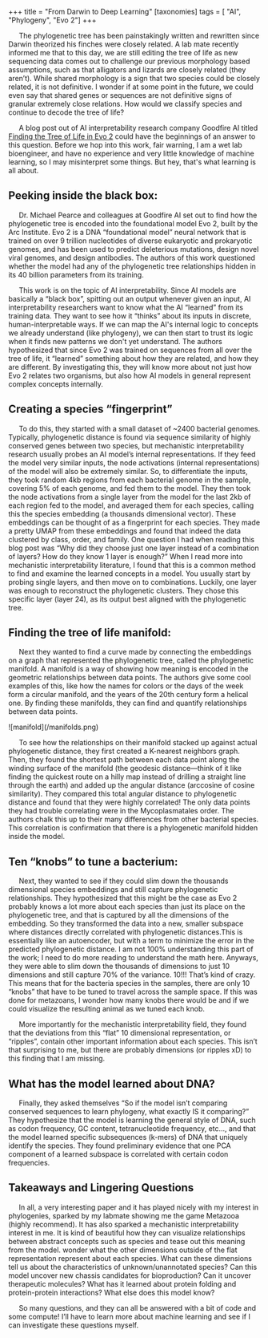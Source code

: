 +++
title = "From Darwin to Deep Learning"
[taxonomies]
tags = [ "AI", "Phylogeny", "Evo 2"]
+++

<p style="text-indent:1.5em">The phylogenetic tree has been painstakingly written and rewritten since Darwin theorized his finches were closely related. A lab mate recently informed me that to this day, we are still editing the tree of life as new sequencing data comes out to challenge our previous morphology based assumptions, such as that alligators and lizards are closely related (they aren’t). While shared morphology is a sign that two species could be closely related, it is not definitive. I wonder if at some point in the future, we could even say that shared genes or sequences are not definitive signs of granular extremely close relations. How would we classify species and continue to decode the tree of life? </p>

<p style="text-indent:1.5em">A blog post out of AI interpretability research company Goodfire AI titled <a href="https://www.goodfire.ai/research/phylogeny-manifold" target="_blank" rel="noopener">Finding the Tree of Life in Evo 2</a> could have the beginnings of an answer to this question. Before we hop into this work, fair warning, I am a wet lab bioengineer, and have no experience and very little knowledge of machine learning, so I may misinterpret some things. But hey, that's what learning is all about.</p>

## Peeking inside the black box:
<p style="text-indent:1.5em">
Dr. Michael Pearce and colleagues at Goodfire AI set out to find how the phylogenetic tree is encoded into the foundational model Evo 2, built by the Arc Institute. Evo 2 is a DNA “foundational model” neural network that is trained on over 9 trillion nucleotides of diverse eukaryotic and prokaryotic genomes, and has been used to predict deleterious mutations, design novel viral genomes, and design antibodies. The authors of this work questioned whether the model had any of the phylogenetic tree relationships hidden in its 40 billion parameters from its training. </p>
<p style="text-indent:1.5em">This work is on the topic of AI interpretability. Since AI models are basically a “black box”, spitting out an output whenever given an input, AI interpretability researchers want to know what the AI “learned” from its training data. They want to see how it “thinks” about its inputs in discrete, human-interpretable ways. If we can map the AI's internal logic to concepts we already understand (like phylogeny), we can then start to trust its logic when it finds new patterns we don't yet understand. The authors hypothesized that since Evo 2 was trained on sequences from all over the tree of life, it “learned” something about how they are related, and how they are different. By investigating this, they will know more about not just how Evo 2 relates two organisms, but also how AI models in general represent complex concepts internally.</p>

## Creating a species “fingerprint”
<p style="text-indent:1.5em">
To do this, they started with a small dataset of ~2400 bacterial genomes. Typically, phylogenetic distance is found via sequence similarity of highly conserved genes between two species, but mechanistic interpretability research usually probes an AI model’s internal representations. If they feed the model very similar inputs, the node activations (internal representations) of the model will also be extremely similar. So, to differentiate the inputs, they took random 4kb regions from each bacterial genome in the sample, covering 5% of each genome, and fed them to the model. They then took the node activations from a single layer from the model for the last 2kb of each region fed to the model, and averaged them for each species, calling this the species embedding (a thousands dimensional vector). These embeddings can be thought of as a fingerprint for each species. They made a pretty UMAP from these embeddings and found that indeed the data clustered by class, order, and family. One question I had when reading this blog post was “Why did they choose just one layer instead of a combination of layers? How do they know 1 layer is enough?” When I read more into mechanistic interpretability literature, I found that this is a common method to find and examine the learned concepts in a model. You usually start by probing single layers, and then move on to combinations. Luckily, one layer was enough to reconstruct the phylogenetic clusters. They chose this specific layer (layer 24), as its output best aligned with the phylogenetic tree.</p>

## Finding the tree of life manifold:
<p style="text-indent:1.5em">
Next they wanted to find a curve made by connecting the embeddings on a graph that represented the phylogenetic tree, called the phylogenetic manifold. A manifold is a way of showing how meaning is encoded in the geometric relationships between data points. The authors give some cool examples of this, like how the names for colors or the days of the week form a circular manifold, and the years of the 20th century form a helical one. By finding these manifolds, they can find and quantify relationships between data points.</p>
![manifold](/manifolds.png)
<p style="text-indent:1.5em">
To see how the relationships on their manifold stacked up against actual phylogenetic distance, they first created a K-nearest neighbors graph. Then, they found the shortest path between each data point along the winding surface of the manifold (the geodesic distance—think of it like finding the quickest route on a hilly map instead of drilling a straight line through the earth) and added up the angular distance (arccosine of cosine similarity). They compared this total angular distance to phylogenetic distance and found that they were highly correlated! The only data points they had trouble correlating were in the Mycoplasmatales order. The authors chalk this up to their many differences from other bacterial species. This correlation is confirmation that there is a phylogenetic manifold hidden inside the model.</p>

## Ten “knobs” to tune a bacterium:
<p style="text-indent:1.5em">
Next, they wanted to see if they could slim down the thousands dimensional species embeddings and still capture phylogenetic relationships. They hypothesized that this might be the case as Evo 2 probably knows a lot more about each species than just its place on the phylogenetic tree, and that is captured by all the dimensions of the embedding. So they transformed the data into a new, smaller subspace where distances directly correlated with phylogenetic distances.This is essentially like an autoencoder, but with a term to minimize the error in the predicted phylogenetic distance. I am not 100% understanding this part of the work; I need to do more reading to understand the math here. Anyways, they were able to slim down the thousands of dimensions to just 10 dimensions and still capture 70% of the variance. 10!!! That’s kind of crazy. This means that for the bacteria species in the samples, there are only 10 “knobs” that have to be tuned to travel across the sample space. If this was done for metazoans, I wonder how many knobs there would be and if we could visualize the resulting animal as we tuned each knob.</p>
<p style="text-indent:1.5em">
More importantly for the mechanistic interpretability field, they found that the deviations from this “flat” 10 dimensional representation, or “ripples”, contain other important information about each species. This isn’t that surprising to me, but there are probably dimensions (or ripples xD) to this finding that I am missing.</p>

## What has the model learned about DNA?
<p style="text-indent:1.5em">
Finally, they asked themselves “So if the model isn’t comparing conserved sequences to learn phylogeny, what exactly IS it comparing?” They hypothesize that the model is learning the general style of DNA, such as codon frequency, GC content, tetranucleotide frequency, etc…, and that the model learned specific subsequences (k-mers) of DNA that uniquely identify the species. They found preliminary evidence that one PCA component of a learned subspace is correlated with certain codon frequencies. </p>

## Takeaways and Lingering Questions
<p style="text-indent:1.5em">
In all, a very interesting paper and it has played nicely with my interest in phylogenies, sparked by my labmate showing me the game Metazooa (highly recommend). It has also sparked a mechanistic interpretability interest in me. It is kind of beautiful how they can visualize relationships between abstract concepts such as species and tease out this meaning from the model. wonder what the other dimensions outside of the flat representation represent about each species. What can these dimensions tell us about the characteristics of unknown/unannotated species? Can this model uncover new chassis candidates for bioproduction? Can it uncover therapeutic molecules? What has it learned about protein folding and protein-protein interactions? What else does this model know? </p>

<p style="text-indent:1.5em">
So many questions, and they can all be answered with a bit of code and some compute! I’ll have to learn more about machine learning and see if I can investigate these questions myself. </p>

